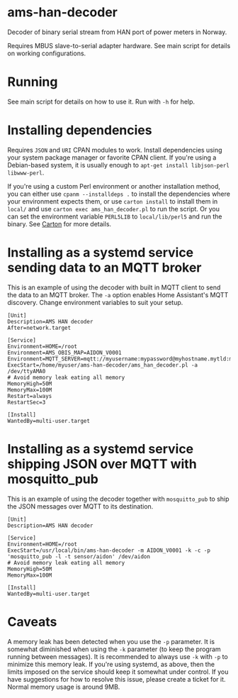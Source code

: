# ams-han-decoder

Decoder of binary serial stream from HAN port of power meters in Norway.

Requires MBUS slave-to-serial adapter hardware.  See main script for details
on working configurations.

# Running

See main script for details on how to use it. Run with `-h` for help.

# Installing dependencies

Requires `JSON` and `URI` CPAN modules to work. Install dependencies using
your system package manager or favorite CPAN client. If you're using a
Debian-based system, it is usually enough to `apt-get install libjson-perl libwww-perl`.

If you're using a custom Perl environment or another installation method,
you can either use `cpanm --installdeps .` to install the dependencies where
your environment expects them, or use `carton install` to install them in
`local/` and use `carton exec ams_han_decoder.pl` to run the script. Or you
can set the environment variable `PERL5LIB` to `local/lib/perl5` and run the
binary. See [Carton](https://metacpan.org/pod/Carton) for more details.

# Installing as a systemd service sending data to an MQTT broker

This is an example of using the decoder with built in MQTT client to send the
data to an MQTT broker. The `-a` option enables Home Assistant's MQTT discovery.
Change environment variables to suit your setup.

    [Unit]
    Description=AMS HAN decoder
    After=network.target

    [Service]
    Environment=HOME=/root
    Environment=AMS_OBIS_MAP=AIDON_V0001
    Environment=MQTT_SERVER=mqtt://myusername:mypassword@myhostname.mytld:myport/ams
    ExecStart=/home/myuser/ams-han-decoder/ams_han_decoder.pl -a /dev/ttyAMA0
    # Avoid memory leak eating all memory
    MemoryHigh=50M
    MemoryMax=100M
    Restart=always
    RestartSec=3

    [Install]
    WantedBy=multi-user.target

# Installing as a systemd service shipping JSON over MQTT with mosquitto_pub

This is an example of using the decoder together with `mosquitto_pub` to
ship the JSON messages over MQTT to its destination.

    [Unit]
    Description=AMS HAN decoder

    [Service]
    Environment=HOME=/root
    ExecStart=/usr/local/bin/ams-han-decoder -m AIDON_V0001 -k -c -p 'mosquitto_pub -l -t sensor/aidon' /dev/aidon
    # Avoid memory leak eating all memory
    MemoryHigh=50M
    MemoryMax=100M

    [Install]
    WantedBy=multi-user.target

# Caveats

A memory leak has been detected when you use the `-p` parameter. It is
somewhat diminished when using the `-k` parameter (to keep the program
running between messages). It is recommended to always use `-k` with `-p` to
minimize this memory leak. If you're using systemd, as above, then the
limits imposed on the service should keep it somewhat under control. If you
have suggestions for how to resolve this issue, please create a ticket for
it. Normal memory usage is around 9MB.
